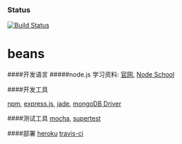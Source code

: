 ### Status
[![Build Status](https://travis-ci.org/xchang/beans.svg?branch=master)](https://travis-ci.org/xchang/beans)

beans
=====

####开发语言
#####node.js 
学习资料:
[官网](http://nodejs.org/),
[Node School](http://nodeschool.io/)

####开发工具

[npm](https://www.npmjs.org/),
[express.js](http://expressjs.com/),
[jade](http://jade-lang.com/),
[mongoDB Driver](http://mongodb.github.io/node-mongodb-native/)

####测试工具
[mocha](http://visionmedia.github.io/mocha),
[supertest](https://github.com/visionmedia/supertest)

####部署
[heroku](http://heroku.com/)
[travis-ci](https://travis-ci.org/)